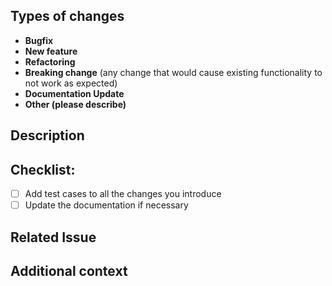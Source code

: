 <!--(Thanks for sending a pull request! Please fill in the following content to let us know better about this change.)-->

## Types of changes

<!--Please remove the types that does not apply to this change-->

- **Bugfix**
- **New feature**
- **Refactoring**
- **Breaking change** (any change that would cause existing functionality to not work as expected)
- **Documentation Update**
- **Other (please describe)**

## Description

<!--Describe what the change is**-->

## Checklist:

- [ ] Add test cases to all the changes you introduce
- [ ] Update the documentation if necessary

## Related Issue

<!--If applicable, refernce to the issue related to this pull request.-->

## Additional context

<!--Add any other context or screenshots about the pull request here.-->
